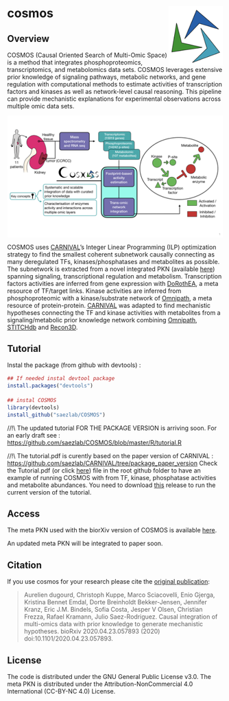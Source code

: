 # cosmos <img src="man/figures/logo.png" align="right" height="139">

<!-- badges: start -->
<!-- badges: end -->

## Overview

COSMOS (Causal Oriented Search of Multi-Omic Space) is a method that integrates phosphoproteomics, transcriptomics, and metabolomics data sets. COSMOS leverages extensive prior knowledge of signaling pathways, metabolic networks, and gene regulation  with computational methods to estimate activities of transcription factors and kinases as well as network-level causal reasoning. This pipeline can provide mechanistic explanations for experimental observations across multiple omic data sets. 


<img src="man/figures/graphical_abstract.png" align="center" width="800">

COSMOS uses [CARNIVAL](https://saezlab.github.io/CARNIVAL/)’s Integer Linear Programming (ILP) optimization strategy to find the smallest coherent subnetwork causally connecting as many deregulated TFs, kinases/phosphatases and metabolites as possible. The subnetwork is extracted from a novel integrated PKN (available [here](http://metapkn.omnipathdb.org/)) spanning signaling, transcriptional regulation and metabolism.  Transcription factors activities are inferred from gene expression with [DoRothEA](https://saezlab.github.io/dorothea/), a meta resource of TF/target links. Kinase activities are inferred from phosphoproteomic with a kinase/substrate network of [Omnipath](http://omnipathdb.org/), a meta resource of protein-protein. [CARNIVAL](https://saezlab.github.io/CARNIVAL/) was adapted to find mechanistic hypotheses connecting the TF and kinase activities with metabolites from a signaling/metabolic prior knowledge network combining [Omnipath](http://omnipathdb.org/), [STITCHdb](http://stitch.embl.de/) and [Recon3D](https://www.vmh.life/). 

## Tutorial

Instal the package (from github with devtools) :

```r
## If needed instal devtool package
install.packages("devtools")

## instal COSMOS
library(devtools)
install_github("saezlab/COSMOS")
```

//!\\ The updated tutorial FOR THE PACKAGE VERSION is arriving soon.
For an early draft see : https://github.com/saezlab/COSMOS/blob/master/R/tutorial.R

//!\\ The tutorial.pdf is curently based on the paper version of CARNIVAL : https://github.com/saezlab/CARNIVAL/tree/package_paper_version
Check the Tutorial.pdf (or click [here](https://github.com/saezlab/COSMOS/blob/master/Tutorial.pdf)) file in the root github folder to have an example of running COSMOS with from TF, kinase, phosphatase activities and metabolite abundances. You need to download [this](https://github.com/saezlab/COSMOS/releases/tag/v0.1) release to run the current version of the tutorial. 


## Access

The meta PKN used with the biorXiv version of COSMOS is available [here](http://metapkn.omnipathdb.org/).

An updated meta PKN will be integrated to paper soon.

## Citation
If you use cosmos for your research please cite the [original publication](https://www.biorxiv.org/content/10.1101/2020.04.23.057893v1): 

> Aurelien dugourd, Christoph Kuppe, Marco Sciacovelli, Enio Gjerga, Kristina Bennet Emdal, Dorte Breinholdt Bekker-Jensen, Jennifer Kranz, Eric J.M. Bindels, Sofia Costa, Jesper V Olsen, Christian Frezza, Rafael Kramann, Julio Saez-Rodriguez. Causal integration of multi-omics data with prior knowledge to generate mechanistic hypotheses. bioRxiv 2020.04.23.057893 (2020) doi:10.1101/2020.04.23.057893.

## License

The code is distributed under the GNU General Public License v3.0. The meta PKN is distributed under the Attribution-NonCommercial 4.0 International (CC-BY-NC 4.0) License.
